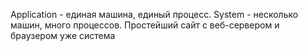 Application - единая машина, единый процесс.
System - несколько машин, много процессов. Простейший сайт с веб-сервером и браузером уже система
